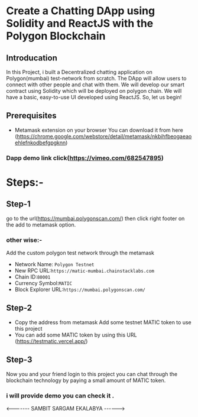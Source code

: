 # Create a Chatting DApp using Solidity and ReactJS with the Polygon Blockchain

## Introducation
In this Project, i built a Decentralized chatting application on Polygon(mumbai) test-network from scratch. The DApp will allow users to connect with other people and chat with them. We will develop our smart contract using Solidity which will be deployed on polygon chain. We will have a basic, easy-to-use UI developed using ReactJS. So, let us begin!

## Prerequisites
* Metamask extension on your browser
You can download it from here  (https://chrome.google.com/webstore/detail/metamask/nkbihfbeogaeaoehlefnkodbefgpgknn)

### Dapp demo link click(https://vimeo.com/682547895)

# Steps:-
## Step-1
go to the url(https://mumbai.polygonscan.com/) then click right footer on the add to metamask option.
### other wise:-
Add the custom polygon test network through the metamask
* Network Name: ```Polygon Testnet```
* New RPC URL:```https://matic-mumbai.chainstacklabs.com```
* Chain ID:```80001```
* Currency Symbol:```MATIC```
* Block Explorer URL:```https://mumbai.polygonscan.com/```
## Step-2
* Copy the address from metamask
Add some testnet MATIC token to use this project
* You can add some MATIC token by using this URL (https://testmatic.vercel.app/)

## Step-3
Now you and your friend login to this project you can chat through the blockchain technology by paying a small amount of MATIC token.

### i will provide demo you can check it .

<------- SAMBIT SARGAM EKALABYA ------>
